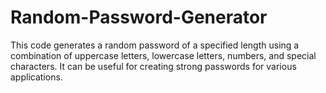 # Random-Password-Generator
This code generates a random password of a specified length using a combination of uppercase letters, lowercase letters, numbers, and special characters. It can be useful for creating strong passwords for various applications.
